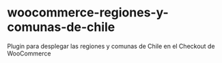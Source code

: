 # woocommerce-regiones-y-comunas-de-chile
 Plugin para desplegar las regiones y comunas de Chile en el Checkout de WooCommerce
